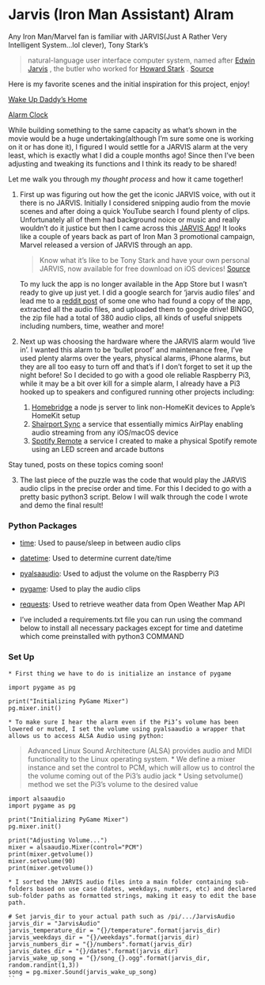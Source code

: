 # Jarvis (Iron Man Assistant) Alram
Any Iron Man/Marvel fan is familiar with JARVIS(Just A Rather Very Intelligent System…lol clever), Tony Stark’s 
> natural-language user interface computer system, named after  [Edwin Jarvis](https://ironman.fandom.com/wiki/Edwin_Jarvis_(film)) , the butler who worked for  [Howard Stark](https://ironman.fandom.com/wiki/Howard_Stark_(MCU)) .  [Source](https://ironman.fandom.com/wiki/J.A.R.V.I.S.)

Here is my favorite scenes and the initial inspiration for this project, enjoy!

[Wake Up Daddy’s Home](https://youtu.be/TC77zYMoKJE)

[Alarm Clock](https://www.youtube.com/watch?v=SD9tCCp1F8s)

While building something to the same capacity as what’s shown in the movie would be a huge undertaking(although I’m sure some one is working on it or has done it), I figured I would settle for a JARVIS alarm at the very least, which is exactly what I did a couple months ago! Since then I’ve been adjusting and tweaking its functions and I think its ready to be shared!

Let me walk you through my *thought process* and how it came together!
1. First up was figuring out how the get the iconic JARVIS voice, with out it there is no JARVIS. Initially I considered snipping audio from the movie scenes and after doing a quick YouTube search I found plenty of clips. Unfortunately all of them had background noice or music and really wouldn’t do it justice but then I came across this [JARVIS App](https://www.youtube.com/watch?v=6i5hho2aD-E)! It looks like a couple of years back as part of Iron Man 3  promotional campaign, Marvel released a version of JARVIS through an app.  
	> Know what it’s like to be Tony Stark and have your own personal JARVIS, now available for free download on iOS devices! [Source](https://www.youtube.com/watch?v=6i5hho2aD-E)
	>
	To my luck the app is no longer available in the App Store but I wasn’t ready to give up just yet. I did a google search for ‘jarvis audio files’ and lead me to a [reddit post](https://www.reddit.com/r/Marvel/comments/71k7nk/iron_man_3_jarvis_app_sound_files/) of some one who had found a copy of the app, extracted all  the audio files, and uploaded them to google drive! BINGO, the zip file had a total of 380 audio clips, all kinds of useful snippets including numbers, time, weather and more!

2. Next up was choosing the hardware where the JARVIS alarm would ‘live in’.  I wanted this alarm to be ‘bullet proof’ and maintenance free, I’ve used plenty alarms over the years, physical alarms,  iPhone alarms, but they are all too easy to turn off and that’s if I don’t forget to set it up the night before! So I decided to go with a good ole reliable Raspberry Pi3, while it may be a bit over kill for a simple alarm, I already have a Pi3  hooked up to speakers and configured running other projects including:
	1. [Homebridge](https://homebridge.io/)  a node js server to link non-HomeKit devices to Apple’s HomeKit setup
	2. [Shairport Sync](https://github.com/mikebrady/shairport-sync) a service that essentially mimics AirPlay enabling audio streaming from any iOS/macOS device
	3. [Spotify Remote](https://github.com/flunkout-dvlpr/spotify-remote) a service I created to make a physical Spotify remote using an LED screen and arcade buttons

  Stay tuned, posts on these topics coming soon!

3. The last piece of the puzzle was the code that would play the JARVIS audio clips in the precise order and time. For this I decided to go with a pretty basic python3 script. Below I will walk through the code I wrote and demo the final result!

### Python Packages
* [time](https://docs.python.org/3/library/time.html): Used to pause/sleep in between audio clips
* [datetime](https://docs.python.org/3/library/datetime.html): Used to determine current date/time
* [pyalsaaudio](https://larsimmisch.github.io/pyalsaaudio/pyalsaaudio.html): Used to adjust the volume on the Raspberry Pi3
* [pygame](https://www.pygame.org/docs/ref/mixer.html): Used to play the audio clips
* [requests](https://requests.readthedocs.io/en/master/): Used to retrieve weather data from Open Weather Map API

* I’ve included a requirements.txt file you can run using the command below to install all necessary packages except for time and datetime which come preinstalled with python3
COMMAND

### Set Up
	* First thing we have to do is initialize an instance of pygame
```
import pygame as pg

print("Initializing PyGame Mixer")
pg.mixer.init()

```
	* To make sure I hear the alarm even if the Pi3’s volume has been lowered or muted, I set the volume using pyalsaaudio a wrapper that allows us to access ALSA Audio using python: 
> 	Advanced Linux Sound Architecture (ALSA) provides audio and MIDI functionality to the Linux operating system.
	* We define a mixer instance and set the control to PCM, which will allow us to control the the volume coming out of the Pi3’s audio jack
	* Using setvolume() method we set the Pi3’s volume to the desired value
```
import alsaaudio
import pygame as pg

print("Initializing PyGame Mixer")
pg.mixer.init()

print("Adjusting Volume...")
mixer = alsaaudio.Mixer(control="PCM")
print(mixer.getvolume())
mixer.setvolume(90)
print(mixer.getvolume())
```
	* I sorted the JARVIS audio files into a main folder containing sub-folders based on use case (dates, weekdays, numbers, etc) and declared sub-folder paths as formatted strings, making it easy to edit the base path. 
```
# Set jarvis_dir to your actual path such as /pi/.../JarvisAudio
jarvis_dir = "JarvisAudio"
jarvis_temperature_dir = "{}/temperature".format(jarvis_dir)
jarvis_weekdays_dir = "{}/weekdays".format(jarvis_dir)
jarvis_numbers_dir = "{}/numbers".format(jarvis_dir)
jarvis_dates_dir = "{}/dates".format(jarvis_dir)
jarvis_wake_up_song = "{}/song_{}.ogg".format(jarvis_dir, random.randint(1,3))
song = pg.mixer.Sound(jarvis_wake_up_song)
``